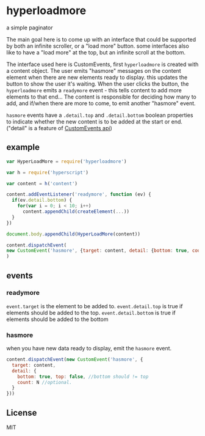 # hyperloadmore

a simple paginator

The main goal here is to come up with an interface that could
be supported by both an infinite scroller, or a "load more" button.
some interfaces also like to have a "load more" at the top,
but an infinite scroll at the bottom.

The interface used here is CustomEvents, first `hyperloadmore`
is created with a content object. The user emits "hasmore" messages
on the content element when there are new elements ready to display.
this updates the button to show the user it's waiting.
When the user clicks the button, the `hyperloadmore` emits
a `readymore` event - this tells content to add more elements
to that end... The content is responsible for
deciding how many to add, and if/when there are more to come,
to emit another "hasmore" event.

`hasmore` events have a `.detail.top` and `.detail.bottom` boolean
properties to indicate whether the new content is to be added
at the start or end. ("detail" is a feature of [CustomEvents api](https://davidwalsh.name/customevent))

## example



``` js
var HyperLoadMore = require('hyperloadmore')

var h = require('hyperscript')

var content = h('content')

content.addEventListener('readymore', function (ev) {
  if(ev.detail.bottom) {
    for(var i = 0; i < 10; i++)
      content.appendChild(createElement(...))
  }
})

document.body.appendChild(HyperLoadMore(content))

content.dispatchEvent(
new CustomEvent('hasmore', {target: content, detail: {bottom: true, count: 10}})
)
```

## events

### readymore

`event.target` is the element to be added to.
`event.detail.top` is true if elements should be added to the top.
`event.detail.bottom` is true if elements should be added to the bottom

### hasmore

when you have new data ready to display, emit the `hasmore` event.
``` js
content.dispatchEvent(new CustomEvent('hasmore', {
  target: content,
  detail: {
    bottom: true, top: false, //bottom should != top
    count: N //optional.
  }
}))

```


## License

MIT






